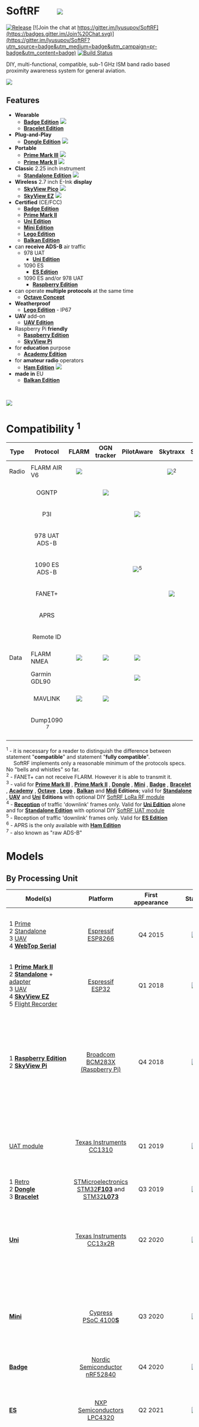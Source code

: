 # SoftRF &nbsp;&nbsp;&nbsp;&nbsp;&nbsp; [![](https://github.com/lyusupov/SoftRF/raw/master/documents/images/radio_day_small.jpg)](https://old.mipt.ru/drec/events/radioDay)
[![Release](https://img.shields.io/github/v/release/lyusupov/SoftRF)](https://github.com/lyusupov/SoftRF/releases)
[![Join the chat at https://gitter.im/lyusupov/SoftRF](https://badges.gitter.im/Join%20Chat.svg)](https://gitter.im/lyusupov/SoftRF?utm_source=badge&utm_medium=badge&utm_campaign=pr-badge&utm_content=badge)
[![Build Status](https://github.com/lyusupov/SoftRF/actions/workflows/main.yml/badge.svg)](https://github.com/lyusupov/SoftRF/actions/workflows/main.yml "Build Status")

DIY, multi-functional, compatible, sub-1 GHz ISM band radio based proximity awareness system for general aviation.

[<img src="https://github.com/lyusupov/SoftRF/raw/master/documents/images/Prime3-banner.jpg">](https://github.com/lyusupov/SoftRF/wiki/Prime-Edition-MkIII)

## Features

* **Wearable**
    * [**Badge Edition**](https://github.com/lyusupov/SoftRF/wiki/Badge-Edition)&nbsp;![](https://github.com/lyusupov/SoftRF/raw/master/documents/images/hot_icon.jpg)
    * [**Bracelet Edition**](https://github.com/lyusupov/SoftRF/wiki/Bracelet-Edition)
* **Plug-and-Play**
    * [**Dongle Edition**](https://github.com/lyusupov/SoftRF/wiki/Dongle-Edition) ![](https://github.com/lyusupov/SoftRF/raw/master/documents/images/hot_icon.jpg)
* **Portable**
    * [**Prime Mark III**](https://github.com/lyusupov/SoftRF/wiki/Prime-Edition-MkIII) ![](https://github.com/lyusupov/SoftRF/raw/master/documents/images/new-icon.jpg)
    * [**Prime Mark II**](https://github.com/lyusupov/SoftRF/wiki/Prime-Edition-MkII) ![](https://github.com/lyusupov/SoftRF/raw/master/documents/images/hot_icon.jpg)
* **Classic** 2.25 inch instrument
    * [**Standalone Edition**](https://github.com/lyusupov/SoftRF/wiki/Standalone-Edition) ![](https://github.com/lyusupov/SoftRF/raw/master/documents/images/updated-icon.gif)
* **Wireless** 2.7 inch E-Ink **display**
    * [**SkyView Pico**](https://github.com/lyusupov/SoftRF/wiki/SkyView-Pico)&nbsp;![](https://github.com/lyusupov/SoftRF/raw/master/documents/images/new-icon.jpg)
    * [**SkyView EZ**](https://github.com/lyusupov/SoftRF/wiki/SkyView-EZ) ![](https://github.com/lyusupov/SoftRF/raw/master/documents/images/hot_icon.jpg)
* **Certified** (CE/FCC)
    * [**Badge Edition**](https://github.com/lyusupov/SoftRF/wiki/Badge-Edition)
    * [**Prime Mark II**](https://github.com/lyusupov/SoftRF/wiki/Prime-Edition-MkII)
    * [**Uni Edition**](https://github.com/lyusupov/SoftRF/wiki/Uni-Edition)
    * [**Mini Edition**](https://github.com/lyusupov/SoftRF/wiki/Mini-Edition)
    * [**Lego Edition**](https://github.com/lyusupov/SoftRF/wiki/Lego-Edition)
    * [**Balkan Edition**](https://github.com/lyusupov/SoftRF/wiki/Balkan-Edition)
* can **receive ADS-B** air traffic
    * 978 UAT
        * [**Uni Edition**](https://github.com/lyusupov/SoftRF/wiki/Uni-Edition)
    * 1090 ES
        * [**ES Edition**](https://github.com/lyusupov/SoftRF/wiki/ES-Edition)
    * 1090 ES and/or 978 UAT
        * [**Raspberry Edition**](https://github.com/lyusupov/SoftRF/wiki/Raspberry-Edition)
* can operate **multiple protocols** at the same time
    * [**Octave Concept**](https://github.com/lyusupov/SoftRF/wiki/Octave-Concept)
* **Weatherproof**
    * [**Lego Edition**](https://github.com/lyusupov/SoftRF/wiki/Lego-Edition) - IP67
* **UAV** add-on
    * [**UAV Edition**](https://github.com/lyusupov/SoftRF/wiki/UAV-Edition)
* Raspberry Pi **friendly**
    * [**Raspberry Edition**](https://github.com/lyusupov/SoftRF/wiki/Raspberry-Edition)
    * [**SkyView Pi**](https://github.com/lyusupov/SoftRF/wiki/SkyView-Pi)
* for **education** purpose
    * [**Academy Edition**](https://github.com/lyusupov/SoftRF/wiki/Academy-Edition)
* for **amateur radio** operators
    * [**Ham Edition**](https://github.com/lyusupov/SoftRF/wiki/Ham-Edition) ![](https://github.com/lyusupov/SoftRF/raw/master/documents/images/new-icon.jpg)
* **made in** EU
    * [**Balkan Edition**](https://github.com/lyusupov/SoftRF/wiki/Balkan-Edition)

<br>

<!--
* 2-way raw data bridge between 868/915 MHz radio band and Wi-Fi ;
* standalone, battery powered, compatible proximity awareness instrument that fits typical 2.25 inches hole ;
* lightweight version to carry onboard of an UAV.
-->

<!--
[<img src="https://user-images.githubusercontent.com/5849637/128593239-cf30ef4c-1761-4dc1-874a-2be9eaacab77.jpg">](https://github.com/lyusupov/SoftRF/wiki/Badge-Edition)
-->
[<img src="https://github.com/lyusupov/SoftRF/raw/master/documents/images/Badge-banner.jpg">](https://github.com/lyusupov/SoftRF/wiki/Badge-Edition)

# Compatibility <sup>1</sup>
Type|Protocol|FLARM|OGN tracker|PilotAware|Skytraxx|SoftRF
---|---|---|---|---|---|---
Radio|FLARM AIR V6|<p align="center">![](https://github.com/lyusupov/SoftRF/raw/master/documents/images/check-mark_32.png)</p>|||<p align="center">![](https://github.com/lyusupov/SoftRF/raw/master/documents/images/check-mark_yellow_32.png)<sup>2</sup></p>|<p align="center">![](https://github.com/lyusupov/SoftRF/raw/master/documents/images/check-mark_32.png)</p>
&nbsp;|<p align="center">OGNTP</p>||<p align="center">![](https://github.com/lyusupov/SoftRF/raw/master/documents/images/check-mark_32.png)</p>|||<p align="center">![](https://github.com/lyusupov/SoftRF/raw/master/documents/images/check-mark_32.png)<sup>3</sup></p>
&nbsp;|<p align="center">P3I</p>|||<p align="center">![](https://github.com/lyusupov/SoftRF/raw/master/documents/images/check-mark_32.png)</p>||<p align="center">![](https://github.com/lyusupov/SoftRF/raw/master/documents/images/check-mark_32.png)<sup>3</sup></p>
&nbsp;|<p align="center">978&nbsp;UAT<br>ADS-B</p>|||||<p align="center">![](https://github.com/lyusupov/SoftRF/raw/master/documents/images/check-mark_32.png)<sup>4</sup></p>
&nbsp;|<p align="center">1090&nbsp;ES<br>ADS-B</p>|||<p align="center">![](https://github.com/lyusupov/SoftRF/raw/master/documents/images/check-mark_32.png)<sup>5</sup></p>||<p align="center">![](https://github.com/lyusupov/SoftRF/raw/master/documents/images/check-mark_32.png)<sup>5</sup></p>
&nbsp;|<p align="center">FANET+</p>||||<p align="center">![](https://github.com/lyusupov/SoftRF/raw/master/documents/images/check-mark_32.png)</p>|<p align="center">![](https://github.com/lyusupov/SoftRF/raw/master/documents/images/check-mark_32.png)<sup>3</sup></p>
&nbsp;|<p align="center">APRS</p>|||||<p align="center">![](https://github.com/lyusupov/SoftRF/raw/master/documents/images/check-mark_32.png)<sup>6</sup></p>
&nbsp;|<p align="center">Remote ID</p>|||||<p align="center">![](https://github.com/lyusupov/SoftRF/raw/master/documents/images/check-mark_yellow_32.png)
Data|FLARM NMEA|<p align="center">![](https://github.com/lyusupov/SoftRF/raw/master/documents/images/check-mark_32.png)</p>|<p align="center">![](https://github.com/lyusupov/SoftRF/raw/master/documents/images/check-mark_32.png)</p>|<p align="center">![](https://github.com/lyusupov/SoftRF/raw/master/documents/images/check-mark_32.png)</p>||<p align="center">![](https://github.com/lyusupov/SoftRF/raw/master/documents/images/check-mark_32.png)</p>
&nbsp;|Garmin GDL90|||<p align="center">![](https://github.com/lyusupov/SoftRF/raw/master/documents/images/check-mark_32.png)</p>||<p align="center">![](https://github.com/lyusupov/SoftRF/raw/master/documents/images/check-mark_32.png)</p>
&nbsp;|<p align="center">MAVLINK</p>|<p align="center">![](https://github.com/lyusupov/SoftRF/raw/master/documents/images/check-mark_32.png)</p>|<p align="center">![](https://github.com/lyusupov/SoftRF/raw/master/documents/images/check-mark_32.png)</p>|||<p align="center">![](https://github.com/lyusupov/SoftRF/raw/master/documents/images/check-mark_32.png)</p>
&nbsp;|<p align="center">Dump1090 &nbsp;<sup>7</sup></p>|||||<p align="center">![](https://github.com/lyusupov/SoftRF/raw/master/documents/images/check-mark_32.png)</p>

<sup>1</sup> - it is necessary for a reader to distinguish the difference between statement "**compatible**" and statement "**fully compatible**".<br>
&nbsp;&nbsp;&nbsp;&nbsp; SoftRF implements only a reasonable minimum of the protocols specs. No "bells and whistles" so far.<br>
<sup>2</sup> - FANET+ can not receive FLARM. However it is able to transmit it.<br>
<sup>3</sup> - valid for [**Prime Mark III**](https://github.com/lyusupov/SoftRF/wiki/Prime-Edition-MkIII) , [**Prime Mark II**](https://github.com/lyusupov/SoftRF/wiki/Prime-Edition-MkII) , [**Dongle**](https://github.com/lyusupov/SoftRF/wiki/Dongle-Edition) , [**Mini**](https://github.com/lyusupov/SoftRF/wiki/Mini-Edition) , [**Badge**](https://github.com/lyusupov/SoftRF/wiki/Badge-Edition) , [**Bracelet**](https://github.com/lyusupov/SoftRF/wiki/Bracelet-Edition) , [**Academy**](https://github.com/lyusupov/SoftRF/wiki/Academy-Edition) , [**Octave**](https://github.com/lyusupov/SoftRF/wiki/Octave-Concept) , [**Lego**](https://github.com/lyusupov/SoftRF/wiki/Lego-Edition) , [**Balkan**](https://github.com/lyusupov/SoftRF/wiki/Balkan-Edition) and [**Midi**](https://github.com/lyusupov/SoftRF/wiki/Midi-Edition) **Editions**; valid for [**Standalone**](https://github.com/lyusupov/SoftRF/wiki/Standalone-Edition) , [**UAV**](https://github.com/lyusupov/SoftRF/wiki/UAV-Edition) and [**Uni**](https://github.com/lyusupov/SoftRF/wiki/Uni-Edition) **Editions** with optional DIY [SoftRF LoRa RF module](https://github.com/lyusupov/SoftRF/wiki/SoftRF-LoRa-module)<br>
<sup>4</sup> - [**Reception**](https://github.com/lyusupov/SoftRF/wiki/Uni-Edition#ads-b-out-remark) of traffic 'downlink' frames only. Valid for [**Uni Edition**](https://github.com/lyusupov/SoftRF/wiki/Uni-Edition) alone and for [**Standalone Edition**](https://github.com/lyusupov/SoftRF/wiki/Standalone-Edition) with optional DIY [SoftRF UAT module](https://github.com/lyusupov/UAT-test-signal#variant-2-advanced)<br>
<sup>5</sup> - Reception of traffic 'downlink' frames only. Valid for [**ES Edition**](https://github.com/lyusupov/SoftRF/wiki/ES-Edition)<br>
<sup>6</sup> - APRS is the only available with [**Ham Edition**](https://github.com/lyusupov/SoftRF/wiki/Ham-Edition)<br>
<sup>7</sup> - also known as "raw ADS-B"<br>

# Models
## By Processing Unit
Model(s)|Platform|First appearance|&nbsp;&nbsp;&nbsp;&nbsp;&nbsp;&nbsp;&nbsp;Status&nbsp;&nbsp;&nbsp;&nbsp;&nbsp;&nbsp;&nbsp;|Notes
---|:---:|:---:|:---:|---
1&nbsp;[Prime](https://github.com/lyusupov/SoftRF/wiki/Prime-Edition)<br>2&nbsp;[Standalone](https://github.com/lyusupov/SoftRF/wiki/Standalone-Edition)<br>3&nbsp;[UAV](https://github.com/lyusupov/SoftRF/wiki/UAV-Edition)<br>4&nbsp;[**WebTop&nbsp;Serial**](https://github.com/lyusupov/SoftRF/wiki/WebTop-Serial-adapter)|[Espressif<br>ESP8266](https://en.wikipedia.org/wiki/ESP8266)|Q4 2015|![](https://github.com/lyusupov/SoftRF/raw/master/documents/images/icon_good.png)<!-- ![](https://via.placeholder.com/140x70/00A000/000000?text=Good) -->|[Prime](https://github.com/lyusupov/SoftRF/wiki/Prime-Edition) model is no longer supported - use [Prime MkII](https://github.com/lyusupov/SoftRF/wiki/Prime-Edition-MkII) instead.<br><!-- ESP8266 platform will be phased out through year 2020 in favour of ESP32.-->
1&nbsp;[**Prime Mark II**](https://github.com/lyusupov/SoftRF/wiki/Prime-Edition-MkII)<br>2&nbsp;[**Standalone**](https://github.com/lyusupov/SoftRF/wiki/Standalone-Edition) + [adapter](https://github.com/lyusupov/ESP32-NODEMCU-ADAPTER)<br>3&nbsp;[UAV](https://github.com/lyusupov/SoftRF/wiki/UAV-Edition)<br>4&nbsp;[**SkyView EZ**](https://github.com/lyusupov/SoftRF/wiki/SkyView-EZ)<br>5&nbsp;[Flight Recorder](https://github.com/lyusupov/SoftRF/wiki/Flight-Recorder)|[Espressif<br>ESP32](https://en.wikipedia.org/wiki/ESP32)|Q1 2018|![](https://github.com/lyusupov/SoftRF/raw/master/documents/images/icon_good.png)|1&nbsp;today's best platform ;<br>2&nbsp;holds [**FCC** mark](https://github.com/lyusupov/SoftRF/wiki/Prime-Edition-MkII#certificates)
1&nbsp;[**Raspberry Edition**](https://github.com/lyusupov/SoftRF/wiki/Raspberry-Edition)<br>2&nbsp;[**SkyView Pi**](https://github.com/lyusupov/SoftRF/wiki/SkyView-Pi)|[Broadcom<br>BCM283X<br>(Raspberry Pi)](https://en.wikipedia.org/wiki/Raspberry_Pi)|Q4 2018|![](https://github.com/lyusupov/SoftRF/raw/master/documents/images/icon_good.png)|Good for use together with RTL-SDR dongles to achieve additional 1090ES (and 978UAT) ADS-B air traffic reception.
[UAT module](https://github.com/lyusupov/UAT-test-signal#variant-2-advanced)|[Texas Instruments<br>CC1310](http://www.ti.com/product/CC1310)|Q1 2019|![](https://github.com/lyusupov/SoftRF/raw/master/documents/images/icon_good.png)<!-- ![](https://via.placeholder.com/140x70/FFFF00/000000?text=In+progress) -->|Unique RF radio specs are useful for [UAT978 **ADS-B** reception](https://github.com/lyusupov/SoftRF/tree/master/software/firmware/source/UATbridge) [ [1](https://raw.githubusercontent.com/lyusupov/SoftRF/master/documents/images/uat-normal-7.jpg) , [2](https://raw.githubusercontent.com/lyusupov/SoftRF/master/documents/images/uat-normal-8.jpg) , [3](https://raw.githubusercontent.com/lyusupov/SoftRF/master/documents/images/uat-normal-6.jpg) ]
1&nbsp;[Retro](https://github.com/lyusupov/SoftRF/wiki/Retro-Edition)<br>2&nbsp;[**Dongle**](https://github.com/lyusupov/SoftRF/wiki/Dongle-Edition)<br>3&nbsp;[**Bracelet**](https://github.com/lyusupov/SoftRF/wiki/Bracelet-Edition)|[STMicroelectronics](https://en.wikipedia.org/wiki/STMicroelectronics)<br>[STM32**F103**](https://www.st.com/en/microcontrollers-microprocessors/stm32f103.html) and<br>[STM32**L073**](https://www.st.com/en/microcontrollers-microprocessors/stm32l073rz.html)|Q3 2019|![](https://github.com/lyusupov/SoftRF/raw/master/documents/images/icon_good.png)<!-- ![](https://via.placeholder.com/140x70/FFFF00/000000?text=In+progress)-->|<!-- [AcSiP **S76G**](http://www.acsip.com.tw/index.php?action=products-detail&fid1=19&fid2=&fid3=&id=41&lang=3) "3-in-1" system-in-package is doing good [ [1](https://raw.githubusercontent.com/lyusupov/SoftRF/master/documents/images/watch-1.jpg) , [2](https://raw.githubusercontent.com/lyusupov/SoftRF/master/documents/images/t-motion-4.jpg) , [3](https://raw.githubusercontent.com/lyusupov/SoftRF/master/documents/images/t-motion-5.jpg) ] .<br>As well as STM32F103C8 "**Blue Pill**" (same MCU that [STM32 OGN tracker](http://wiki.glidernet.org/stm32-ogn-tracker) uses) [ [4](https://raw.githubusercontent.com/lyusupov/SoftRF/master/documents/images/stm32_breadboard.jpg) , [5](https://raw.githubusercontent.com/lyusupov/SoftRF/master/documents/images/stm32_ognweb_1.JPG) ] . -->
[**Uni**](https://github.com/lyusupov/SoftRF/wiki/Uni-Edition)|[Texas Instruments<br>CC13x2R](http://www.ti.com/product/CC1352R)|Q2 2020|![](https://github.com/lyusupov/SoftRF/raw/master/documents/images/icon_good.png)<!-- ![](https://via.placeholder.com/140x70/FFFF00/000000?text=In+progress) -->|1&nbsp;Unique RF radio specs are useful for UAT978 **ADS-B** reception ; <br>2&nbsp;holds [**FCC/CE** mark](https://github.com/lyusupov/SoftRF/wiki/Uni-Edition#certificates)
[**Mini**](https://github.com/lyusupov/SoftRF/wiki/Mini-Edition)|[Cypress<br>PSoC 4100**S**](https://en.wikipedia.org/wiki/Cypress_PSoC)|Q3 2020|![](https://github.com/lyusupov/SoftRF/raw/master/documents/images/icon_good.png)<!-- ![](https://via.placeholder.com/140x40/c5f015/000000?text=May+need)<br>![](https://via.placeholder.com/140x40/c5f015/000000?text=improvements) -->|1&nbsp;good add-on candidate for modded Kobo e-Readers ;<br>2&nbsp;holds [**FCC/CE** mark](https://github.com/lyusupov/SoftRF/wiki/Mini-Edition#certificates)
[**Badge**](https://github.com/lyusupov/SoftRF/wiki/Badge-Edition)|[Nordic Semiconductor<br>nRF52840](https://www.nordicsemi.com/Products/Low-power-short-range-wireless/nRF52840)|Q4 2020|![](https://github.com/lyusupov/SoftRF/raw/master/documents/images/icon_good.png)|&nbsp;holds [**FCC/CE** mark](https://github.com/lyusupov/SoftRF/wiki/Badge-Edition#certificates)
[**ES**](https://github.com/lyusupov/SoftRF/wiki/ES-Edition)|[NXP Semiconductors<br>LPC4320](https://en.wikipedia.org/wiki/NXP_LPC#LPC4000_series)|Q2 2021|![](https://github.com/lyusupov/SoftRF/raw/master/documents/images/icon_may_need_imp.png)|Unique RF radio specs are useful for 1090ES **ADS-B** reception [ [1](https://user-images.githubusercontent.com/5849637/140610617-7c74582e-b0d7-4610-8ac2-d51f55c9086d.png) , [2](https://raw.githubusercontent.com/lyusupov/SoftRF/master/documents/images/ES-1.jpg) ]
1&nbsp;[**Academy**](https://github.com/lyusupov/SoftRF/wiki/Academy-Edition)<br>2&nbsp;[USB2BT](https://github.com/lyusupov/SoftRF/wiki/USB-to-Bluetooth-adapter)|[Microchip&nbsp;(Atmel)<br>SAM&nbsp;D21](https://www.microchip.com/en-us/products/microcontrollers-and-microprocessors/32-bit-mcus/sam-32-bit-mcus/sam-d) <!-- and [ATmega2560](https://www.microchip.com/en-us/product/ATmega2560) -->|Q4 2021|![](https://github.com/lyusupov/SoftRF/raw/master/documents/images/icon_good.png) <!-- ![](https://via.placeholder.com/140x40/c5f015/000000?text=May+need)<br>![](https://via.placeholder.com/140x40/c5f015/000000?text=improvements) -->|good for teaching students of air traffic proximity awareness
[**Octave**](https://github.com/lyusupov/SoftRF/wiki/Octave-Concept)|[ASR Microelectronics<br>ASR6601](https://asriot.readthedocs.io/en/latest/ASR6601/index.html)|Q1 2022|![](https://github.com/lyusupov/SoftRF/raw/master/documents/images/icon_good.png)| **the best 'price per radio protocol' ratio** on the market
1&nbsp;[**Lego**](https://github.com/lyusupov/SoftRF/wiki/Lego-Edition)<br>2&nbsp;[**SkyView Pico**](https://github.com/lyusupov/SoftRF/wiki/SkyView-Pico)&nbsp;![](https://github.com/lyusupov/SoftRF/raw/master/documents/images/new-icon.jpg)|[Raspberry Pi<br>Foundation<br>**RP2040**](https://en.wikipedia.org/wiki/RP2040)|Q1 2022|![](https://github.com/lyusupov/SoftRF/raw/master/documents/images/icon_good.png)|&nbsp;holds [**FCC/CE** mark](https://github.com/lyusupov/SoftRF/wiki/Lego-Edition#certificates)
[**Balkan**](https://github.com/lyusupov/SoftRF/wiki/Balkan-Edition)|[STMicroelectronics](https://en.wikipedia.org/wiki/STMicroelectronics)<br>[STM32**WLE5**](https://www.st.com/en/microcontrollers-microprocessors/stm32wle5cc.html)|Q3 2022|![](https://github.com/lyusupov/SoftRF/raw/master/documents/images/icon_good.png)|&nbsp;holds [**CE** mark](https://github.com/lyusupov/SoftRF/wiki/Balkan-Edition#certificates)
[**WebTop USB**](https://github.com/lyusupov/SoftRF/wiki/WebTop-USB)|[Espressif<br>ESP32-S2](https://en.wikipedia.org/wiki/ESP32#ESP32-S2)|Q4 2022|![](https://github.com/lyusupov/SoftRF/raw/master/documents/images/icon_may_need_imp.png)|
[**Standalone**](https://github.com/lyusupov/SoftRF/wiki/Standalone-Edition)&nbsp;**upgrade**![](https://github.com/lyusupov/SoftRF/raw/master/documents/images/new-icon.jpg)|[Espressif<br>ESP32-C3](https://en.wikipedia.org/wiki/ESP32#ESP32-C3)|Q1 2023|![](https://github.com/lyusupov/SoftRF/raw/master/documents/images/icon_may_need_imp.png)|[RISC-V](https://en.wikipedia.org/wiki/RISC-V)
1&nbsp;[**Prime Mark III**](https://github.com/lyusupov/SoftRF/wiki/Prime-Edition-MkIII)![](https://github.com/lyusupov/SoftRF/raw/master/documents/images/new-icon.jpg)<br>2&nbsp;[**SkyView Pico**](https://github.com/lyusupov/SoftRF/wiki/SkyView-Pico#alternative-hardware-option)&nbsp;![](https://github.com/lyusupov/SoftRF/raw/master/documents/images/new-icon.jpg)<br>3&nbsp;[**Ham**](https://github.com/lyusupov/SoftRF/wiki/Ham-Edition)&nbsp;![](https://github.com/lyusupov/SoftRF/raw/master/documents/images/new-icon.jpg)<br>4&nbsp;[**Midi**](https://github.com/lyusupov/SoftRF/wiki/Midi-Edition)&nbsp;![](https://github.com/lyusupov/SoftRF/raw/master/documents/images/new-icon.jpg)|[Espressif<br>ESP32-S3](https://en.wikipedia.org/wiki/ESP32#ESP32-S3)|Q1 2023|![](https://github.com/lyusupov/SoftRF/raw/master/documents/images/icon_may_need_imp.png)|

## By sub-1 GHz radio
Radio|Model(s)|First appearance|&nbsp;&nbsp;&nbsp;&nbsp;&nbsp;&nbsp;&nbsp;Status&nbsp;&nbsp;&nbsp;&nbsp;&nbsp;&nbsp;&nbsp;|Notes
---|:---:|:---:|:---:|---
[Nordic Semiconductor<br>nRF905](https://infocenter.nordicsemi.com/pdf/nRF905_PS_v1.5.pdf)|1&nbsp;[Prime](https://github.com/lyusupov/SoftRF/wiki/Prime-Edition)<br>2&nbsp;[Standalone](https://github.com/lyusupov/SoftRF/wiki/Standalone-Edition)<br>3&nbsp;[UAV](https://github.com/lyusupov/SoftRF/wiki/UAV-Edition)|Q4 2015|![](https://github.com/lyusupov/SoftRF/raw/master/documents/images/icon_good.png)|&nbsp;
[Semtech<br>SX1276](https://www.semtech.com/products/wireless-rf/lora-transceivers/sx1276)|1&nbsp;[LoRa module](https://github.com/lyusupov/SoftRF/wiki/SoftRF-LoRa-module)<br>2&nbsp;[**Prime Mark II**](https://github.com/lyusupov/SoftRF/wiki/Prime-Edition-MkII)<br>3&nbsp;[**Raspberry Edition**](https://github.com/lyusupov/SoftRF/wiki/Raspberry-Edition)<br>4&nbsp;[**Dongle**](https://github.com/lyusupov/SoftRF/wiki/Dongle-Edition)<br>5&nbsp;[**Academy**](https://github.com/lyusupov/SoftRF/wiki/Academy-Edition)<!-- <br>5&nbsp;[**Bracelet**](https://github.com/lyusupov/SoftRF/wiki/Bracelet-Edition) -->|Q4 2017|![](https://github.com/lyusupov/SoftRF/raw/master/documents/images/icon_good.png)|&nbsp;
[Texas Instruments<br>CC1310](http://www.ti.com/product/CC1310)|[UAT module](https://github.com/lyusupov/UAT-test-signal#variant-2-advanced)|Q1 2019|![](https://github.com/lyusupov/SoftRF/raw/master/documents/images/icon_good.png)|&nbsp;
[Semtech<br>SX1231](https://www.semtech.com/products/wireless-rf/fsk-transceivers/sx1231)|[Retro](https://github.com/lyusupov/SoftRF/wiki/Retro-Edition)|Q3 2019|![](https://github.com/lyusupov/SoftRF/raw/master/documents/images/icon_limited.png)|operates through OGN driver with OGNTP protocol only
[Semtech<br>SX1262](https://www.semtech.com/products/wireless-rf/lora-transceivers/sx1262)|1&nbsp;[**Prime Mark II**](https://github.com/lyusupov/SoftRF/wiki/Prime-Edition-MkII)<br>2&nbsp;[**Mini**](https://github.com/lyusupov/SoftRF/wiki/Mini-Edition)<br>3&nbsp;[**Badge**](https://github.com/lyusupov/SoftRF/wiki/Badge-Edition)<br>4&nbsp;[**Lego**](https://github.com/lyusupov/SoftRF/wiki/Lego-Edition)<br>5&nbsp;[**Balkan**](https://github.com/lyusupov/SoftRF/wiki/Balkan-Edition)<br>6&nbsp;[**Prime Mark III**](https://github.com/lyusupov/SoftRF/wiki/Prime-Edition-MkIII)<br>7&nbsp;[**Midi**](https://github.com/lyusupov/SoftRF/wiki/Midi-Edition)|Q1 2020|![](https://github.com/lyusupov/SoftRF/raw/master/documents/images/icon_good.png)|&nbsp;
[Texas Instruments<br>CC13x2R](http://www.ti.com/product/CC1352R)|[**Uni Edition**](https://github.com/lyusupov/SoftRF/wiki/Uni-Edition)|Q2 2020|![](https://github.com/lyusupov/SoftRF/raw/master/documents/images/icon_good.png)|&nbsp;
[Maxim Integrated](https://en.wikipedia.org/wiki/Maxim_Integrated)<br>[MAX2837](https://www.maximintegrated.com/en/products/comms/wireless-rf/MAX2837.html)&nbsp;and<br>[MAX5864](https://www.maximintegrated.com/en/products/analog/data-converters/analog-front-end-ics/MAX5864.html)|[**ES Edition**](https://github.com/lyusupov/SoftRF/wiki/ES-Edition)|Q2 2021|![](https://github.com/lyusupov/SoftRF/raw/master/documents/images/icon_may_need_imp.png)|**S**oftware<br>**D**efined<br>**R**adio
[NiceRF](https://www.nicerf.com)<br>[SA868](https://www.nicerf.com/item/2w-embedded-walkie-talkie-module-sa868)|[**Ham Edition**](https://github.com/lyusupov/SoftRF/wiki/Ham-Edition)|Q3 2023|![](https://github.com/lyusupov/SoftRF/raw/master/documents/images/icon_may_need_imp.png)|VHF or UHF "Ham Radio" bands

## By GNSS chip
GNSS|Model(s)|First appearance|&nbsp;&nbsp;&nbsp;&nbsp;&nbsp;&nbsp;&nbsp;Status&nbsp;&nbsp;&nbsp;&nbsp;&nbsp;&nbsp;&nbsp;|Notes
---|:---:|:---:|:---:|---
Generic<br>NMEA|[Standalone](https://github.com/lyusupov/SoftRF/wiki/Standalone-Edition)|Q4 2016|![](https://github.com/lyusupov/SoftRF/raw/master/documents/images/icon_good.png)|&nbsp;
[U-blox](https://en.wikipedia.org/wiki/U-blox)<br>6/7/8/9/10|1&nbsp;[**Prime Mark II**](https://github.com/lyusupov/SoftRF/wiki/Prime-Edition-MkII)<br>2&nbsp;[Retro](https://github.com/lyusupov/SoftRF/wiki/Retro-Edition)<br>3&nbsp;[**Uni**](https://github.com/lyusupov/SoftRF/wiki/Uni-Edition)<br>4&nbsp;[**Lego**](https://github.com/lyusupov/SoftRF/wiki/Lego-Edition)<br>5&nbsp;[**Balkan**](https://github.com/lyusupov/SoftRF/wiki/Balkan-Edition)<br>6&nbsp;[**Prime Mark III**](https://github.com/lyusupov/SoftRF/wiki/Prime-Edition-MkIII)|Q2 2018|![](https://github.com/lyusupov/SoftRF/raw/master/documents/images/icon_good.png)|&nbsp;
[Hangzhou ZhongKe](http://www.icofchina.com/)<br>AT6558|[1&nbsp;**Prime Mark II**](https://github.com/lyusupov/SoftRF/wiki/Prime-Edition-MkII)<br>2&nbsp;[**Mini**](https://github.com/lyusupov/SoftRF/wiki/Mini-Edition)<br>3&nbsp;[**Badge**](https://github.com/lyusupov/SoftRF/wiki/Badge-Edition)<br>4&nbsp;[**Prime Mark III**](https://github.com/lyusupov/SoftRF/wiki/Prime-Edition-MkIII)<br>5&nbsp;[**Ham**](https://github.com/lyusupov/SoftRF/wiki/Ham-Edition)|Q2 2019|![](https://github.com/lyusupov/SoftRF/raw/master/documents/images/icon_good.png)|&nbsp;
[Sony<br>CXD5603GF](https://www.sony-semicon.co.jp/e/products/lsi/gps/product.html)|1&nbsp;[**Dongle**](https://github.com/lyusupov/SoftRF/wiki/Dongle-Edition)<!-- <br>2&nbsp;[**Bracelet**](https://github.com/lyusupov/SoftRF/wiki/Bracelet-Edition) -->|Q4 2019|![](https://github.com/lyusupov/SoftRF/raw/master/documents/images/icon_good.png)|&nbsp;
[MediaTek](https://en.wikipedia.org/wiki/MediaTek)<br>MT3339|1&nbsp;[**Raspberry**](https://github.com/lyusupov/SoftRF/wiki/Raspberry-Edition)<br>2&nbsp;[**Uni**](https://github.com/lyusupov/SoftRF/wiki/Uni-Edition)<br>3&nbsp;[**Academy**](https://github.com/lyusupov/SoftRF/wiki/Academy-Edition)<br>4&nbsp;[**Lego**](https://github.com/lyusupov/SoftRF/wiki/Lego-Edition)|Q3 2020|![](https://github.com/lyusupov/SoftRF/raw/master/documents/images/icon_good.png)|&nbsp;
[GOKE](http://www.goke.com/en/)<br>GK9501|[**Mini**](https://github.com/lyusupov/SoftRF/wiki/Mini-Edition)|Q3 2020|![](https://github.com/lyusupov/SoftRF/raw/master/documents/images/icon_good.png)|&nbsp;
[UniCore](https://en.unicorecomm.com/)<br>[UC6580](https://en.unicorecomm.com/products/detail/34)|[**Midi**](https://github.com/lyusupov/SoftRF/wiki/Midi-Edition)|Q3 2023|![](https://github.com/lyusupov/SoftRF/raw/master/documents/images/icon_may_need_imp.png)|&nbsp;

# Documentation

* SoftRF overview
    * [Part 1](https://github.com/lyusupov/SoftRF/blob/master/documents/SoftRF-release-1.pdf) (PDF, December 2015)
    * [Part 2](https://github.com/lyusupov/SoftRF/raw/master/documents/SoftRF-release-2.pdf) (PDF, March 2017)
* [Prime Edition MkIII](https://github.com/lyusupov/SoftRF/wiki/Prime-Edition-MkIII) ![](https://github.com/lyusupov/SoftRF/raw/master/documents/images/new-icon.jpg)
    * [Quick start](https://github.com/lyusupov/SoftRF/wiki/Prime-Edition-MkIII.-Quick-start)
    * [Screen pages](https://github.com/lyusupov/SoftRF/wiki/Prime-Edition-MkIII.-Screen-pages)
    * [Aircrafts database](https://github.com/lyusupov/SoftRF/wiki/Prime-Edition-MkIII.-Aircrafts-database)
    * [GNSS access](https://github.com/lyusupov/SoftRF/wiki/Prime-Edition-MkIII.-GNSS-troubleshooting)
* [Badge Edition](https://github.com/lyusupov/SoftRF/wiki/Badge-Edition) ![](https://github.com/lyusupov/SoftRF/raw/master/documents/images/hot_icon.jpg)
    * [Quick start](https://github.com/lyusupov/SoftRF/wiki/Badge-Edition.-Quick-start)
    * [Screen pages](https://github.com/lyusupov/SoftRF/wiki/Badge-Edition.-Screen-pages)
    * [Bluetooth LE](https://github.com/lyusupov/SoftRF/wiki/Badge-Edition.-Bluetooth-LE)
    * [Aircrafts database](https://github.com/lyusupov/SoftRF/wiki/Badge-Edition.-Aircrafts-database)
    * [Enclosure](https://github.com/lyusupov/SoftRF/tree/master/case/Badge)
    * [Display care](https://github.com/lyusupov/SoftRF/wiki/Badge-Edition.-Display-care)
    * [Expansion module](https://github.com/lyusupov/SoftRF/wiki/Badge-Edition.-Expansion-module)
<!-- * [Bracelet Edition](https://github.com/lyusupov/SoftRF/wiki/Bracelet-Edition) ![](https://github.com/lyusupov/SoftRF/raw/master/documents/images/new-icon.jpg) -->
* [Prime Edition MkII](https://github.com/lyusupov/SoftRF/wiki/Prime-Edition-MkII) ![](https://github.com/lyusupov/SoftRF/raw/master/documents/images/hot_icon.jpg)
    * [Quick start](https://github.com/lyusupov/SoftRF/wiki/Prime-Edition-MkII.-Quick-start)
    * [Enclosure](https://github.com/lyusupov/SoftRF/tree/master/case/v5)
    * Firmware update
        * [USB](https://github.com/lyusupov/SoftRF/tree/master/software/firmware/binaries#esp32)
        * [webUI](https://github.com/lyusupov/SoftRF/wiki/Firmware-update-%28Web-method%29#esp32)
        * [programming device](https://github.com/lyusupov/SoftRF/wiki/Firmware-update-%28hardware-method%29)
* [Standalone Edition](https://github.com/lyusupov/SoftRF/wiki/Standalone-Edition) ![](https://github.com/lyusupov/SoftRF/raw/master/documents/images/updated-icon.gif)
    * [Specifications](https://github.com/lyusupov/SoftRF/wiki/Standalone-Specifications)
    * [Shield](https://github.com/lyusupov/SoftRF/wiki/Standalone-Shield)
    * [Modules](https://github.com/lyusupov/SoftRF/wiki/Standalone-Modules)
    * [Assembly](https://github.com/lyusupov/SoftRF/tree/master/hardware)
    * [Enclosure](https://github.com/lyusupov/SoftRF/tree/master/case/v4)
    * [ESP32 adapter](https://github.com/lyusupov/ESP32-NODEMCU-ADAPTER)
    * [ESP32‐C3 upgrade](https://github.com/lyusupov/SoftRF/wiki/ESP32%E2%80%90C3-upgrade-for-Standalone-Edition) ![](https://github.com/lyusupov/SoftRF/raw/master/documents/images/new-icon.jpg)
* [Ham Edition](https://github.com/lyusupov/SoftRF/wiki/Ham-Edition) ![](https://github.com/lyusupov/SoftRF/raw/master/documents/images/new-icon.jpg)
    * [Quick start](https://github.com/lyusupov/SoftRF/wiki/Ham-Edition.-Quick-start)
* [ES Edition](https://github.com/lyusupov/SoftRF/wiki/ES-Edition)
* [Octave Concept](https://github.com/lyusupov/SoftRF/wiki/Octave-Concept)
* [Uni Edition](https://github.com/lyusupov/SoftRF/wiki/Uni-Edition)
    * [Firmware installation](https://github.com/lyusupov/SoftRF/wiki/Uni-Edition.-Firmware-maintenance-procedures)
    * [Enclosure](https://github.com/lyusupov/SoftRF/tree/master/case/Uni)
* [Midi Edition](https://github.com/lyusupov/SoftRF/wiki/Midi-Edition) ![](https://github.com/lyusupov/SoftRF/raw/master/documents/images/new-icon.jpg)
    * [Quick start](https://github.com/lyusupov/SoftRF/wiki/Midi-Edition.-Quick-start)
* [Mini Edition](https://github.com/lyusupov/SoftRF/wiki/Mini-Edition)
    * [Firmware installation](https://github.com/lyusupov/SoftRF/tree/master/software/firmware/binaries#cubecell)
    * [Quick start](https://github.com/lyusupov/SoftRF/wiki/Mini-Edition.-Quick-start)
    * [Enclosure](https://github.com/lyusupov/SoftRF/tree/master/case/Mini)
* [Dongle Edition](https://github.com/lyusupov/SoftRF/wiki/Dongle-Edition) ![](https://github.com/lyusupov/SoftRF/raw/master/documents/images/hot_icon.jpg)
    * [Firmware installation](https://github.com/lyusupov/SoftRF/wiki/AcSiP-S7xG-flashing-instructions)
    * [Quick start](https://github.com/lyusupov/SoftRF/wiki/Dongle-Edition.-Quick-start)
    * [Settings](https://github.com/lyusupov/SoftRF/wiki/Dongle-settings)
    * [Enclosure](https://github.com/lyusupov/SoftRF/tree/master/case/Dongle)
* [Lego Edition](https://github.com/lyusupov/SoftRF/wiki/Lego-Edition)
* [Balkan Edition](https://github.com/lyusupov/SoftRF/wiki/Balkan-Edition)
* [Academy Edition](https://github.com/lyusupov/SoftRF/wiki/Academy-Edition)
* [UAV Edition](https://github.com/lyusupov/SoftRF/wiki/UAV-Edition)
    * [Bill of materials](https://github.com/lyusupov/SoftRF/wiki/UAV-BOM)
    * [Wiring and pin-out](https://github.com/lyusupov/ESP32-NODEMCU-ADAPTER)
    * [Enclosure](https://github.com/lyusupov/SoftRF/tree/master/case/UAV)
* [Raspberry Edition](https://github.com/lyusupov/SoftRF/wiki/Raspberry-Edition)

* SkyView
    * [EZ](https://github.com/lyusupov/SoftRF/wiki/SkyView-EZ) ![](https://github.com/lyusupov/SoftRF/raw/master/documents/images/hot_icon.jpg)
        * [Quick start](https://github.com/lyusupov/SoftRF/wiki/SkyView.-Quick-start)
        * [Settings](https://github.com/lyusupov/SoftRF/wiki/SkyView-settings)
        * [Enclosure](https://github.com/lyusupov/SoftRF/tree/master/case/SkyView)
        * [Dual boot](https://github.com/lyusupov/SoftRF/wiki/SkyView.-Dual-boot)
    * [Pi](https://github.com/lyusupov/SoftRF/wiki/SkyView-Pi)

* [WebTop USB](https://github.com/lyusupov/SoftRF/wiki/WebTop-USB)
* [WebTop Serial](https://github.com/lyusupov/SoftRF/wiki/WebTop-Serial-adapter)
    * [Quick start](https://github.com/lyusupov/SoftRF/wiki/WebTop-Serial.-Quick-Start)
* [Flight Recorder](https://github.com/lyusupov/SoftRF/wiki/Flight-Recorder)
    * [Quick start](https://github.com/lyusupov/SoftRF/wiki/Flight-Recorder.-Quick-Start)

* Software
    * Firmware
        * [Release information](https://github.com/lyusupov/SoftRF/releases) ![](https://github.com/lyusupov/SoftRF/raw/master/documents/images/updated-icon.gif)
        * [Binary](https://github.com/lyusupov/SoftRF/tree/master/software/firmware/binaries)
        * [Settings](https://github.com/lyusupov/SoftRF/wiki/Settings)
        * [Update](https://github.com/lyusupov/SoftRF/wiki/Firmware-update-(Web-method)) (Web method)
        * [Source](https://github.com/lyusupov/SoftRF/tree/master/software/firmware/source)
* Extras
    * [Long range (LoRa) RF module](https://github.com/lyusupov/SoftRF/wiki/SoftRF-LoRa-module)
        * [Frequency deviation](https://github.com/lyusupov/SoftRF/wiki/Frequency-deviation)
    * Protocols
        * [UAT](https://github.com/lyusupov/SoftRF/tree/master/software/firmware/source/UATbridge)    
        * [OGNTP](https://github.com/lyusupov/SoftRF/wiki/OGNTP-compatibility)
        * [P3I Open (PilotAware)](https://github.com/lyusupov/SoftRF/wiki/PilotAware-compatibility)
        * [FANET (Skytraxx)](https://github.com/lyusupov/SoftRF/wiki/FANET-compatibility)
    * [Garmin GDL90 datalink](https://github.com/lyusupov/SoftRF/wiki/Garmin-GDL90-compatibility)
        * [SkyDemon](https://github.com/lyusupov/SoftRF/wiki/Garmin-GDL90-compatibility#skydemon)
        * [Avare](https://github.com/lyusupov/SoftRF/wiki/Garmin-GDL90-compatibility#avare)
        * [ForeFlight](https://github.com/lyusupov/SoftRF/wiki/Garmin-GDL90-compatibility#foreflight)
    * [Integration with airborne (Stratux, PilotAware,...) and groundstation (FlightRadar24, FlightAware,...) ADS-B receivers](https://github.com/lyusupov/SoftRF/wiki/Integration-with-RTL%E2%80%90SDR-based-ADS%E2%80%90B-receivers)
    * [Combined use of multiple SoftRF units](https://github.com/lyusupov/SoftRF/wiki/Combined-use-of-multiple-SoftRF-units) ![](https://github.com/lyusupov/SoftRF/raw/master/documents/images/updated-icon.gif)
* Archive
    * [Prime Edition](https://github.com/lyusupov/SoftRF/wiki/Prime-Edition)
        * [Bill of materials](https://github.com/lyusupov/SoftRF/wiki/Prime-BOM)
        * [Wiring](https://github.com/lyusupov/SoftRF/wiki/Prime-Wiring)
        * [Enclosure](https://github.com/lyusupov/SoftRF/tree/master/case/v1)
    * [Retro Edition](https://github.com/lyusupov/SoftRF/wiki/Retro-Edition)
    * Applications
        * [Emulator](https://github.com/lyusupov/SoftRF/tree/master/software/app/Emulator)

# Highlights

* [**Badge Edition**](https://github.com/lyusupov/SoftRF/wiki/Badge-Edition) ![](https://github.com/lyusupov/SoftRF/raw/master/documents/images/hot_icon.jpg)

![](https://github.com/lyusupov/SoftRF/raw/master/documents/images/Badge-31.jpg)

* [**Prime Edition Mark II**](https://github.com/lyusupov/SoftRF/wiki/Prime-Edition-MkII) ![](https://github.com/lyusupov/SoftRF/raw/master/documents/images/hot_icon.jpg)

![](https://github.com/lyusupov/SoftRF/raw/master/documents/images/SoftRF-Case-v5-Exterior.jpg)

* [**ES Edition**](https://github.com/lyusupov/SoftRF/wiki/ES-Edition)

![](https://github.com/lyusupov/SoftRF/raw/master/documents/images/ES-1.jpg)
<!-- * [**Bracelet Edition**](https://github.com/lyusupov/SoftRF/wiki/Bracelet-Edition) ![](https://github.com/lyusupov/SoftRF/raw/master/documents/images/new-icon.jpg)

![](https://github.com/lyusupov/SoftRF/raw/master/documents/images/Bracelet-2.jpg) -->

* [**SoftRF Tool**](https://github.com/lyusupov/SoftRF/wiki/SoftRF-Configuration-Tool)

<p><img src="https://github.com/lyusupov/SoftRF/blob/master/documents/images/SoftRF_Tool-7.jpg" width="800" height="592"></p>

* [**Standalone Edition**](https://github.com/lyusupov/SoftRF/wiki/Standalone-Edition)

![](https://github.com/lyusupov/SoftRF/blob/master/case/v4/SoftRF-Case-v4-Exterior.jpg)

![](https://github.com/lyusupov/SoftRF/blob/master/documents/images/first-five-units.jpg)

* [**Uni Edition**](https://github.com/lyusupov/SoftRF/wiki/Uni-Edition)

<p><img src="https://github.com/lyusupov/SoftRF/raw/master/documents/images/bom/LPSTK-CC1352R.png" height="310" width="426"><img src="https://github.com/lyusupov/SoftRF/raw/master/documents/images/Uni-3.jpg" height="310" width="240"></p>

* [**Dongle Edition**](https://github.com/lyusupov/SoftRF/wiki/Dongle-Edition) ![](https://github.com/lyusupov/SoftRF/raw/master/documents/images/hot_icon.jpg)

![](https://github.com/lyusupov/SoftRF/raw/master/documents/images/t-motion-22.jpg)

* [**Mini Edition**](https://github.com/lyusupov/SoftRF/wiki/Mini-Edition)

![](https://github.com/lyusupov/SoftRF/raw/master/documents/images/Mini-7.jpg)

* [**SkyView EZ**](https://github.com/lyusupov/SoftRF/wiki/SkyView-EZ) ![](https://github.com/lyusupov/SoftRF/raw/master/documents/images/hot_icon.jpg)

![](https://github.com/lyusupov/SoftRF/raw/master/documents/images/skyview-16-ePaper-vs-OLED.jpg)

* [**Lego Edition**](https://github.com/lyusupov/SoftRF/wiki/Lego-Edition)

![](https://raw.githubusercontent.com/lyusupov/SoftRF/master/documents/images/Lego-11.png)

* [**Balkan Edition**](https://github.com/lyusupov/SoftRF/wiki/Balkan-Edition)

![](https://raw.githubusercontent.com/lyusupov/SoftRF/master/documents/images/Balkan-1.jpg)

* [**Academy Edition**](https://github.com/lyusupov/SoftRF/wiki/Academy-Edition)

![](https://github.com/lyusupov/SoftRF/raw/master/documents/images/bom/Lora_GPS_Shield_2.jpg)

* [**Octave Concept**](https://github.com/lyusupov/SoftRF/wiki/Octave-Concept)

![](https://github.com/lyusupov/SoftRF/raw/master/documents/images/Octave-1.jpg)

* [**UAV appliance**](https://github.com/lyusupov/SoftRF/wiki/UAV-Edition)

![](https://github.com/lyusupov/SoftRF/raw/master/documents/images/uav-rx-hookup.jpg)

* [**Raspberry Edition**](https://github.com/lyusupov/SoftRF/wiki/Raspberry-Edition)

![](https://www.dragino.com/media/k2/galleries/106/Lora%20GPS%20Hat_60.png)

* [**Flight Recorder**](https://github.com/lyusupov/SoftRF/wiki/Flight-Recorder)

<p><img src="https://github.com/lyusupov/SoftRF/raw/master/documents/images/iLogger-boot.jpg" width="186" height="260">&nbsp;<img src="https://github.com/lyusupov/SoftRF/raw/master/documents/images/iLogger-SeeYou.JPG" width="494" height="260"></p>

<!--
* [**Software driven emulation**](https://github.com/lyusupov/SoftRF/wiki/Prime-Edition)

![](https://github.com/lyusupov/SoftRF/raw/master/documents/images/softrf-emulation.jpg)

![](https://github.com/lyusupov/SoftRF/raw/master/documents/images/LK8000-emu.jpg)

![](https://github.com/lyusupov/SoftRF/blob/master/case/v1/SoftRF-Case-v1-Exterior.jpg)
-->


